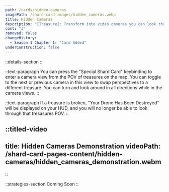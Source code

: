 ```yaml
---
path: /cards/hidden-cameras
imagePath: /shard-card-images/hidden_cameras.webp
title: Hidden Cameras
description: "[Treasure]: Transform into video cameras you can look through."
cost: "3"
removed: false
changeHistory:
  - Season 1 Chapter 1: "Card Added"
underConstruction: false
---
```


::details-section
::

::text-paragraph
You can press the "Special Shard Card" keybinding to enter a camera view from the POV of treasures on the map. You can toggle to the next or previous camera in this view to swap perspectives to a different treasure. You can turn and look around in all directions while in the camera views.
::

::text-paragraph
If a treasure is broken, "Your Drone Has Been Destroyed" will be displayed on your HUD, and you will no longer be able to look through that tresasures POV.
::

::titled-video
---
title: Hidden Cameras Demonstration
videoPath: /shard-card-pages-content/hidden-cameras/hidden_cameras_demonstration.webm
---
::

::strategies-section
Coming Soon
::
